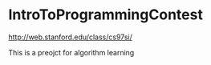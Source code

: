 # IntroToProgrammingContest
http://web.stanford.edu/class/cs97si/

This is a preojct for algorithm learning

